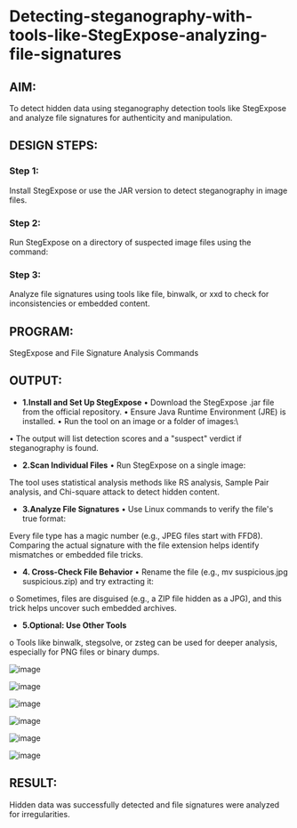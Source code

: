 # Detecting-steganography-with-tools-like-StegExpose-analyzing-file-signatures
## AIM:
To detect hidden data using steganography detection tools like StegExpose and analyze file signatures for authenticity and manipulation.

## DESIGN STEPS:
### Step 1: 
Install StegExpose or use the JAR version to detect steganography in image files.

### Step 2:
Run StegExpose on a directory of suspected image files using the command:

### Step 3:
Analyze file signatures using tools like file, binwalk, or xxd to check for inconsistencies or embedded content.

## PROGRAM:
StegExpose and File Signature Analysis Commands

## OUTPUT:
- **1.Install and Set Up StegExpose**
• Download the StegExpose .jar file from the official repository.
• Ensure Java Runtime Environment (JRE) is installed.
• Run the tool on an image or a folder of images:\

• The output will list detection scores and a "suspect" verdict if steganography
is found.

- **2.Scan Individual Files**
• Run StegExpose on a single image:

The tool uses statistical analysis methods like RS analysis, Sample Pair
analysis, and Chi-square attack to detect hidden content.

- **3.Analyze File Signatures**
• Use Linux commands to verify the file's true format:

Every file type has a magic number (e.g., JPEG files start with FFD8). Comparing
the actual signature with the file extension helps identify mismatches or embedded
file tricks.

- **4. Cross-Check File Behavior**
• Rename the file (e.g., mv suspicious.jpg suspicious.zip) and try extracting it:

o Sometimes, files are disguised (e.g., a ZIP file hidden as a JPG), and this
trick helps uncover such embedded archives.

- **5.Optional: Use Other Tools**

o Tools like binwalk, stegsolve, or zsteg can be used for deeper analysis,
especially for PNG files or binary dumps.

![image](https://github.com/user-attachments/assets/035e8786-9c28-4fea-ab5c-d8043da8a4fd)

![image](https://github.com/user-attachments/assets/1a6903cd-cfa0-4fa7-837f-a34efa0a809c)

![image](https://github.com/user-attachments/assets/89fdac1b-baf2-4600-9490-f9eb4dd4eee1)


![image](https://github.com/user-attachments/assets/0f694699-9645-4aac-a938-8962943a920c)

![image](https://github.com/user-attachments/assets/1482628d-4f2c-4a26-bfb1-62edd5b5efe1)


![image](https://github.com/user-attachments/assets/4400dbfd-0fc9-4233-a6f3-9261bb569eca)



## RESULT:
Hidden data was successfully detected and file signatures were analyzed for irregularities.

